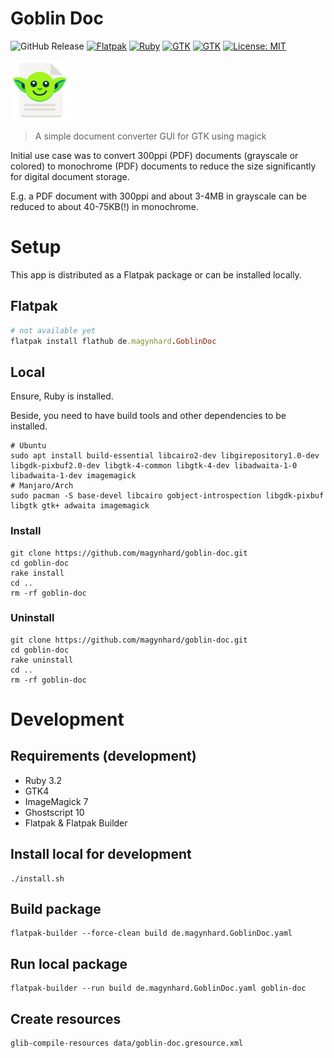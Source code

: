 # Goblin Doc
![GitHub Release](https://img.shields.io/github/v/release/magynhard/goblin?style=plastic&color=default&label=GitHub&logo=github)
[![Flatpak](https://img.shields.io/badge/_-Flatpak-Sub?style=plastic&color=gray&logo=flatpak&logoColor=blu)](#)
[![Ruby](https://img.shields.io/badge/_-Ruby-Sub?style=plastic&color=gray&logo=ruby&logoColor=red)](#)
[![GTK](https://img.shields.io/badge/_-GTK-Sub?style=plastic&color=gray&logo=gtk&logoColor=green)](#)
[![GTK](https://img.shields.io/badge/_-magick-Sub?style=plastic&color=gray&logo=gnome-terminal&logoColor=)](#)
[![License: MIT](https://img.shields.io/badge/License-MIT-gold.svg?style=plastic&logo=mit)](LICENSE)

<img src="data/icons/app-icon.svg" style="height: 96px;">

>
> A simple document converter GUI for GTK using magick

Initial use case was to convert 300ppi (PDF) documents (grayscale or colored) to monochrome (PDF) documents to reduce the size significantly for digital document storage.

E.g. a PDF document with 300ppi and about 3-4MB in grayscale can be reduced to about 40-75KB(!) in monochrome.

# Setup
This app is distributed as a Flatpak package or can be installed locally.

## Flatpak
```ruby
# not available yet
flatpak install flathub de.magynhard.GoblinDoc
```

## Local
Ensure, Ruby is installed.

Beside, you need to have build tools and other dependencies to be installed.
```
# Ubuntu
sudo apt install build-essential libcairo2-dev libgirepository1.0-dev libgdk-pixbuf2.0-dev libgtk-4-common libgtk-4-dev libadwaita-1-0 libadwaita-1-dev imagemagick
# Manjaro/Arch
sudo pacman -S base-devel libcairo gobject-introspection libgdk-pixbuf libgtk gtk+ adwaita imagemagick
```

### Install
```
git clone https://github.com/magynhard/goblin-doc.git
cd goblin-doc
rake install
cd ..
rm -rf goblin-doc
```
### Uninstall
```
git clone https://github.com/magynhard/goblin-doc.git
cd goblin-doc
rake uninstall
cd ..
rm -rf goblin-doc
```

# Development
## Requirements (development)
* Ruby 3.2
* GTK4
* ImageMagick 7
* Ghostscript 10
* Flatpak & Flatpak Builder

## Install local for development
```
./install.sh
```

## Build package
```
flatpak-builder --force-clean build de.magynhard.GoblinDoc.yaml
```

## Run local package
```
flatpak-builder --run build de.magynhard.GoblinDoc.yaml goblin-doc
```

## Create resources
```
glib-compile-resources data/goblin-doc.gresource.xml
```
